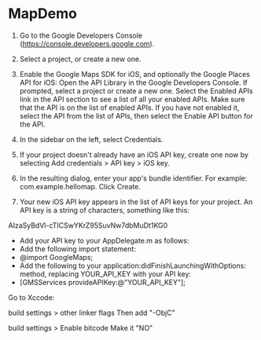 # MapDemo

1. Go to the Google Developers Console (https://console.developers.google.com).
2. Select a project, or create a new one.
3. Enable the Google Maps SDK for iOS, and optionally the Google Places API for iOS: Open the API Library in the Google Developers Console. If prompted, select a project or create a new one. Select the Enabled APIs link in the API section to see a list of all your enabled APIs. Make sure that the API is on the list of enabled APIs. If you have not enabled it, select the API from the list of APIs, then select the Enable API button for the API.

4. In the sidebar on the left, select Credentials.
5. If your project doesn't already have an iOS API key, create one now by selecting Add credentials > API key > iOS key.
6. In the resulting dialog, enter your app's bundle identifier. For example: com.example.hellomap. Click Create.

7. Your new iOS API key appears in the list of API keys for your project. An API key is a string of characters, something like this:

 AIzaSyBdVl-cTICSwYKrZ95SuvNw7dbMuDt1KG0

+ Add your API key to your AppDelegate.m as follows:
+ Add the following import statement:
+ @import GoogleMaps;
+ Add the following to your application:didFinishLaunchingWithOptions: method, replacing YOUR_API_KEY with your API key:
+ [GMSServices provideAPIKey:@"YOUR_API_KEY"];


Go to Xccode:

build settings  > other linker flags
Then add "-ObjC"

build settings  >  Enable bitcode
Make it "NO"




